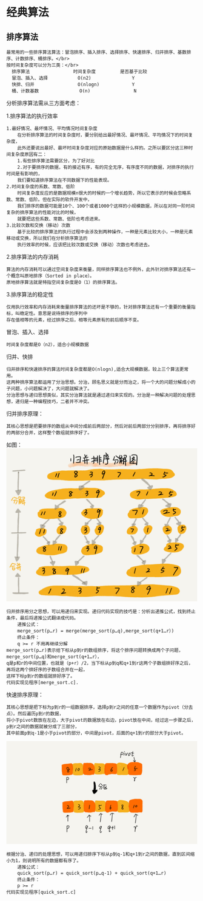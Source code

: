 # 经典算法
## 排序算法
    最常用的一些排序算法算法：冒泡排序、插入排序、选择排序、快速排序、归并排序、基数排序、计数排序、桶排序。</br>
    按时间复杂度可以分为三类：</br>
      排序算法                时间复杂度         是否基于比较
      冒泡、插入、选择           O(n2)               Y
      快排、归并                O(nlogn)            Y
      桶、计数基数               O(n)                N
 
分析排序算法需从三方面考虑：</br>

1.排序算法的执行效率
    
    1.最好情况、最坏情况、平均情况时间复杂度
        在分析排序算法的时间复杂度时，要分别给出最好情况、最坏情况、平均情况下的时间复杂度，
        此外还要说出最好、最坏时间复杂度对应的原始数据是什么样的。之所以要区分这三种时间复杂度原因有二：
        1.有些排序算法需要区分，为了好对比
        2.对于要排序的数据，有的接近有序，有的完全无序，有序度不同的数据，对排序的执行时间是有影响的，
        我们要知道排序算法在不同数据下的性能表现。
    2.时间复杂度的系数、常数、低阶
        时间复杂度反应的是数据规模n很大的时候的一个增长趋势，所以它表示的时候会忽略系数、常数、低阶。但在实际的软件开发中，
        我们排序的数据可能是10个、100个或者1000个这样的小规模数据，所以在对同一阶时间复杂的排序算法的性能对比的时候，
        就要把这些系数、常数、低阶也考虑进来。
    3.比较次数和交换（移动）次数
        基于比较的排序算法的执行过程中会涉及到两种操作，一种是元素比较大小，一种是元素移动或交换，所以我们在分析排序算法的
        执行效率的时候，应该把比较次数或交换（移动）次数也考虑进去。

2.排序算法的内存消耗

    算法的内存消耗可以通过空间复杂度来衡量，同样排序算法也不例外，此外针对排序算法还有一个概念叫原地排序（Sorted in place）。
    原地排序算法就是特指空间复杂度是O（1）的排序算法。
    
3.排序算法的稳定性
    
    仅用执行效率和内存消耗来衡量排序算法的还坏是不够的，针对排序算法还有一个重要的衡量指标，叫稳定性。意思是说待排序的序列中
    存在值相等的元素，经过排序之后，相等元素原有的前后顺序不变。

冒泡、插入、选择

    时间复杂度都是O（n2），适合小规模数据
    
归并、快排
    
    归并排序和快速排序的算法时间复杂度都是O(nlogn),适合大规模数据，较上三个算法更常用。
    这两种排序算法都运用了分治思想。分治，顾名思义就是分而治之，将一个大的问题分解成小的子问题，小问题解决了，大问题就解决了。
    分治思想与递归思想类似，其实分治算法就是通过递归来实现的。分治是一种解决问题的处理思想，递归是一种编程技巧，二者并不冲突。
归并排序原理：
    
    其核心思想是把要排序的数组从中间分成前后两部分，然后对前后两部分分别排序，再将排序好的两部分合并，这样整个数组就排序好了。
如图：
![image](https://github.com/chysh/data_struct/blob/master/images/guibing_20190926113654.jpg)

    归并排序用分之思想，可以用递归来实现。递归代码实现的技巧是：分析出递推公式，找到终止条件，最后将递推公式翻译成代码。
        递推公式：
        merge_sort(p…r) = merge(merge_sort(p…q),merge_sort(q+1…r）)
        终止条件：
        q >= r 不用再继续分解
    merge_sort(p…r)表示给下标从p到r的数组排序，将这个排序问题转换成两个子问题，merge_sort(p…q)和merge_sort(q+1…r），
    q是p和r的中间位置，也就是（p+r）/2，当下标从p到q和q+1到r这两个子数组排好序之后，再将这两个排好序的子数组合并在一起，
    这样下标p到r的数组就排好序了。
    代码实现见程序[merge_sort.c].
快速排序原理：

    其核心思想是把下标为p到r的一组数据排序，选择p到r之间的任意一个数据作为pivot（分去点）。然后遍历p到r的数据，
    将小于pivot数放在左边，大于pivot的数据放在右边，pivot放在中间，经过这一步骤之后，p到r之间的数据就被分成了三部分，
    其中前面p到q-1是小于pivot的部分，中间是pivot，后面的q+1到r的部分大于pivot。
![image](https://github.com/chysh/data_struct/blob/master/images/quick_sort_1.jpg)
    
    根据分治、递归的处理思想，可以用递归排序下标从p到q-1和q+1到r之间的数据，直到区间缩小为1，则说明所有的数据都有序了。
        递推公式：
        quick_sort(p…r) = quick_sort(p…q-1) + quick_sort(q+1…r)
        终止条件：
        p >= r
    代码实现见程序[quick_sort.c]

    
    
    
    
    
